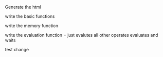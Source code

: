 Generate the html

write the basic functions

write the memory function

write the evaluation function
 = just evalutes
 all other operates evaluates and waits

 test change